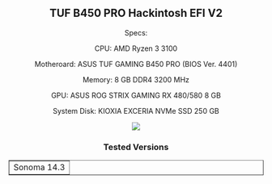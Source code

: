 <article>
<header>
    <h1>TUF B450 PRO Hackintosh EFI V2</h1>



Specs:

CPU: AMD Ryzen 3 3100


Motheroard: ASUS TUF GAMING B450 PRO (BIOS Ver. 4401)


Memory: 8 GB DDR4 3200 MHz


GPU: ASUS ROG STRIX GAMING RX 480/580 8 GB


System Disk: KIOXIA EXCERIA NVMe SSD 250 GB


<img src="https://cdn.discordapp.com/attachments/1048295437444059187/1201462963035443210/Ekran_Resmi_2024-01-29_12.16.48.png?ex=65c9e894&is=65b77394&hm=18425ebdd9eb3d7e57b4625092aafe8e35c3ac70086531a81153e41c07603d58&">



<article>
  <header>
    <h1>Tested Versions</h1>




<!DOCTYPE html>
<html>
<head>
 
</head>
<body>
 
<table border=1>
    <tr>
        <td>Sonoma 14.3</td>
    </tr>
    <tr>
        






